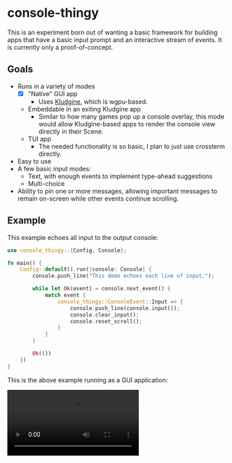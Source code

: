 # console-thingy

This is an experiment born out of wanting a basic framework for building apps
that have a basic input prompt and an interactive stream of events. It is
currently only a proof-of-concept.

## Goals

- Runs in a variety of modes
  - [x] "Native" GUI app
    - Uses [Kludgine][kludgine], which is wgpu-based.
  - Embeddable in an exiting Kludgine app
    - Similar to how many games pop up a console overlay, this mode would allow
      Kludgine-based apps to render the console view directly in their Scene.
  - TUI app
    - The needed functionality is so basic, I plan to just use crossterm directly.
- Easy to use
- A few basic input modes:
  - Text, with enough events to implement type-ahead suggestions
  - Multi-choice
- Ability to pin one or more messages, allowing important messages to remain
  on-screen while other events continue scrolling.

## Example

This example echoes all input to the output console:

```rust
use console_thingy::{Config, Console};

fn main() {
    Config::default().run(|console: Console| {
        console.push_line("This demo echoes each line of input.");

        while let Ok(event) = console.next_event() {
            match event {
                console_thingy::ConsoleEvent::Input => {
                    console.push_line(console.input());
                    console.clear_input();
                    console.reset_scroll();
                }
            }
        }

        Ok(())
    })
}
```

This is the above example running as a GUI application:

<video src="./echo-screencast.mp4"></video>

[kludgine]: https://github.com/khonsulabs/kludgine
